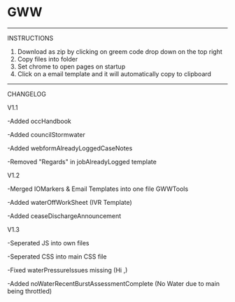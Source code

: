 # GWW
------------
INSTRUCTIONS

1) Download as zip by clicking on greem code drop down on the top right
2) Copy files into folder
3) Set chrome to open pages on startup
4) Click on a email template and it will automatically copy to clipboard

------------
CHANGELOG

V1.1

-Added occHandbook

-Added councilStormwater

-Added webformAlreadyLoggedCaseNotes

-Removed "Regards" in jobAlreadyLogged template

V1.2

-Merged IOMarkers & Email Templates into one file GWWTools

-Added waterOffWorkSheet (IVR Template)

-Added ceaseDischargeAnnouncement

V1.3

-Seperated JS into own files

-Seperated CSS into main CSS file

-Fixed waterPressureIssues missing (Hi ,)

-Added noWaterRecentBurstAssessmentComplete (No Water due to main being throttled)

